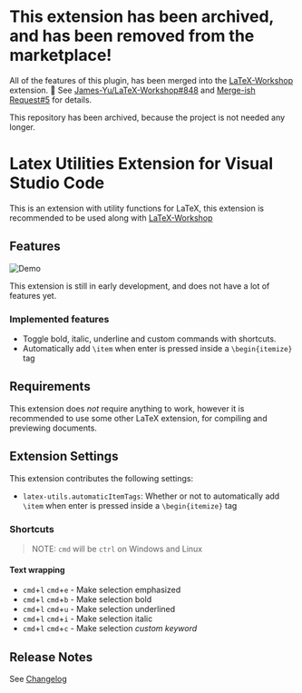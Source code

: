 # This extension has been archived, and has been removed from the marketplace!
All of the features of this plugin, has been merged into the [LaTeX-Workshop](https://marketplace.visualstudio.com/items?itemName=James-Yu.latex-workshop) extension. 🎉 See [James-Yu/LaTeX-Workshop#848](https://github.com/James-Yu/LaTeX-Workshop/pull/848) and [Merge-ish Request#5](https://github.com/viktorstrate/vscode-latex-utilities/issues/5) for details.

This repository has been archived, because the project is not needed any longer.

# Latex Utilities Extension for Visual Studio Code

This is an extension with utility functions for LaTeX,
this extension is recommended to be used along with [LaTeX-Workshop](https://marketplace.visualstudio.com/items?itemName=James-Yu.latex-workshop)

## Features

![Demo](./demo.gif)

This extension is still in early development, and does not have a lot of features yet.

### Implemented features

- Toggle bold, italic, underline and custom commands with shortcuts.
- Automatically add `\item` when enter is pressed inside a `\begin{itemize}` tag

## Requirements

This extension does _not_ require anything to work,
however it is recommended to use some other LaTeX extension, for compiling and previewing documents.

## Extension Settings

This extension contributes the following settings:

- `latex-utils.automaticItemTags`: Whether or not to automatically add `\item` when enter is pressed inside a `\begin{itemize}` tag

### Shortcuts

> NOTE: `cmd` will be `ctrl` on Windows and Linux

#### Text wrapping
- `cmd`+`l` `cmd`+`e` - Make selection emphasized
- `cmd`+`l` `cmd`+`b` - Make selection bold
- `cmd`+`l` `cmd`+`u` - Make selection underlined
- `cmd`+`l` `cmd`+`i` - Make selection italic
- `cmd`+`l` `cmd`+`c` - Make selection _custom keyword_

## Release Notes

See [Changelog](./CHANGELOG.md)
